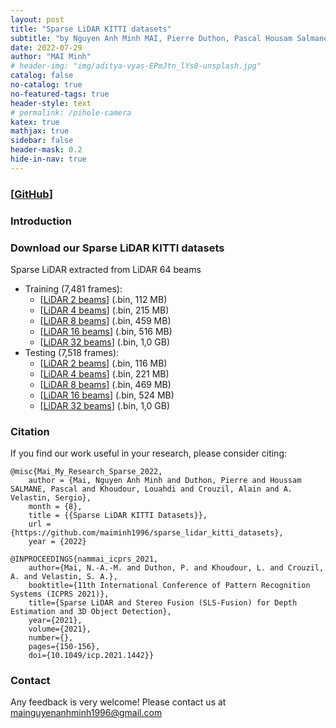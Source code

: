 ```yaml
---
layout: post
title: "Sparse LiDAR KITTI datasets"
subtitle: "by Nguyen Anh Minh MAI, Pierre Duthon, Pascal Housam Salmane, Louahdi Khoudour, Alain Crouzil, Sergio A. Velastin."
date: 2022-07-29
author: "MAI Minh"
# header-img: "img/aditya-vyas-EPmJtn_lYs0-unsplash.jpg"
catalog: false
no-catalog: true
no-featured-tags: true
header-style: text
# permalink: /pihole-camera
katex: true
mathjax: true
sidebar: false
header-mask: 0.2
hide-in-nav: true
---
```

### [[GitHub](https://github.com/maiminh1996/sparse_lidar_kitti_datasets)]
<!-- <img src="/img/camera/diff_lens.png" alt="drawing" width="300"/> -->
<!-- ![](/img/sensors.png) -->

### Introduction

### Download our Sparse LiDAR KITTI datasets

Sparse LiDAR extracted from LiDAR 64 beams
- Training (7,481 frames): 
    - [[LiDAR 2 beams](https://drive.google.com/file/d/1huWns8PlAvFNcbolRnzQe-82B4L3tYUx/view?usp=sharing)] (.bin, 112 MB)
    - [[LiDAR 4 beams](https://drive.google.com/file/d/1EMFFW1wmXDLvvzhkCWSlDPuo8WBoyw31/view?usp=sharing)] (.bin, 215 MB)
    - [[LiDAR 8 beams](https://drive.google.com/file/d/1jnr5n3iuUY_L52XJp3FWfIIymq1rQmgL/view?usp=sharing)] (.bin, 459 MB)
    - [[LiDAR 16 beams](https://drive.google.com/file/d/17midavbRLGuCXcw7sPZH1zRYMmDVUyUv/view?usp=sharing)] (.bin, 516 MB)
    - [[LiDAR 32 beams](https://drive.google.com/file/d/1GpYMUUHxA7XuLg3i0ubmI2uGJ0AeX3cv/view?usp=sharing)]  (.bin, 1,0 GB)
- Testing (7,518 frames):
    - [[LiDAR 2 beams](https://drive.google.com/file/d/1h2Jy-dgL6-h9lmuFdRcGrwdt5g4I2unB/view?usp=sharing)] (.bin, 116 MB)
    - [[LiDAR 4 beams](https://drive.google.com/file/d/1-FyTr5A6L1tZBh8m8HZDdbs0PAD755a6/view?usp=sharing)] (.bin, 221 MB)
    - [[LiDAR 8 beams](https://drive.google.com/file/d/10FeEGDN0s8UtbJu09EE8gs-SIx_4hwMN/view?usp=sharing)] (.bin, 469 MB)
    - [[LiDAR 16 beams](https://drive.google.com/file/d/1hngF_njyv0Bg44i5omnMcRW_w4R2QVym/view?usp=sharing)] (.bin, 524 MB)
    - [[LiDAR 32 beams](https://drive.google.com/file/d/1mT0ezygizWTtd1k1bD9W7-LH9lveK8gF/view?usp=sharing)]  (.bin, 1,0 GB)

### Citation
If you find our work useful in your research, please consider citing:

```
@misc{Mai_My_Research_Sparse_2022,
    author = {Mai, Nguyen Anh Minh and Duthon, Pierre and Houssam SALMANE, Pascal and Khoudour, Louahdi and Crouzil, Alain and A. Velastin, Sergio},
    month = {8},
    title = {{Sparse LiDAR KITTI Datasets}},
    url = {https://github.com/maiminh1996/sparse_lidar_kitti_datasets},
    year = {2022}
```

```
@INPROCEEDINGS{nammai_icprs_2021,
    author={Mai, N.-A.-M. and Duthon, P. and Khoudour, L. and Crouzil, A. and Velastin, S. A.},
    booktitle={11th International Conference of Pattern Recognition Systems (ICPRS 2021)}, 
    title={Sparse LiDAR and Stereo Fusion (SLS-Fusion) for Depth Estimation and 3D Object Detection}, 
    year={2021},
    volume={2021},
    number={},
    pages={150-156},
    doi={10.1049/icp.2021.1442}}
```

### Contact

Any feedback is very welcome! Please contact us at <mainguyenanhminh1996@gmail.com>
